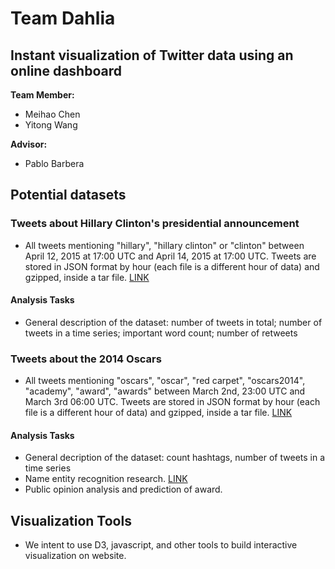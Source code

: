 # Team Dahlia 
## Instant visualization of Twitter data using an online dashboard

**Team Member:**

* Meihao Chen
* Yitong Wang

**Advisor:**
* Pablo Barbera


## Potential datasets

### Tweets about Hillary Clinton's presidential announcement

- All tweets mentioning "hillary", "hillary clinton" or "clinton" between April 12, 2015 at 17:00 UTC and April 14, 2015 at 17:00 UTC. Tweets are stored in JSON format by hour (each file is a different hour of data) and gzipped, inside a tar file. [LINK](https://s3.amazonaws.com/smappdata/hillary.tar)
#### Analysis Tasks

- General description of the dataset: number of tweets in total; number of tweets in a time series; important word count; number of retweets

### Tweets about the 2014 Oscars

- All tweets mentioning "oscars", "oscar", "red carpet", "oscars2014", "academy", "award", "awards" between March 2nd, 23:00 UTC and March 3rd 06:00 UTC. Tweets are stored in JSON format by hour (each file is a different hour of data) and gzipped, inside a tar file. [LINK](https://s3.amazonaws.com/smappdata/oscars.tar)

#### Analysis Tasks

- General decription of the dataset: count hashtags, number of tweets in a time series
- Name entity recognition research. [LINK](http://www.mitpressjournals.org/doi/pdf/10.1162/COLI_a_00178)
- Public opinion analysis and prediction of award.

## Visualization Tools

- We intent to use D3, javascript, and other tools to build interactive visualization on website.
